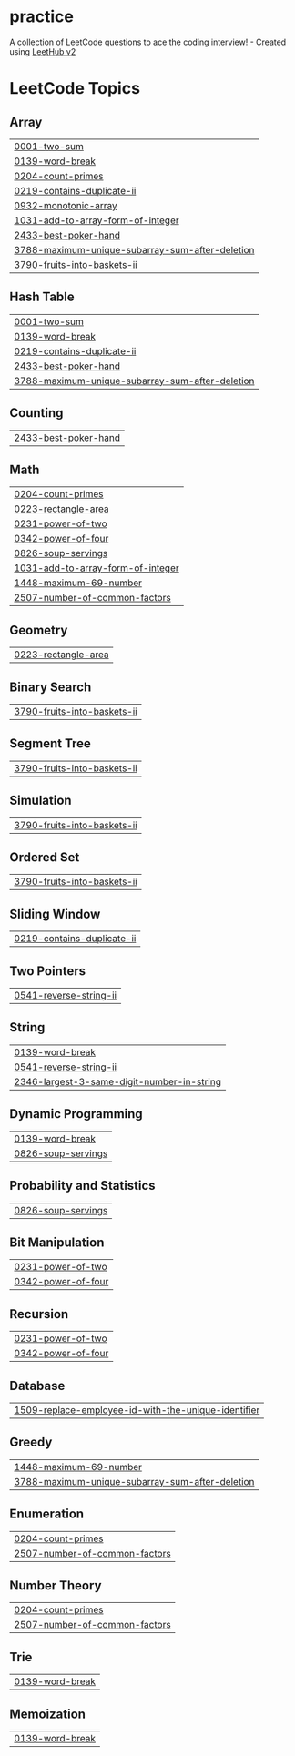 # practice
A collection of LeetCode questions to ace the coding interview! - Created using [LeetHub v2](https://github.com/arunbhardwaj/LeetHub-2.0)

<!---LeetCode Topics Start-->
# LeetCode Topics
## Array
|  |
| ------- |
| [0001-two-sum](https://github.com/Robinfl2005/practice/tree/master/0001-two-sum) |
| [0139-word-break](https://github.com/Robinfl2005/practice/tree/master/0139-word-break) |
| [0204-count-primes](https://github.com/Robinfl2005/practice/tree/master/0204-count-primes) |
| [0219-contains-duplicate-ii](https://github.com/Robinfl2005/practice/tree/master/0219-contains-duplicate-ii) |
| [0932-monotonic-array](https://github.com/Robinfl2005/practice/tree/master/0932-monotonic-array) |
| [1031-add-to-array-form-of-integer](https://github.com/Robinfl2005/practice/tree/master/1031-add-to-array-form-of-integer) |
| [2433-best-poker-hand](https://github.com/Robinfl2005/practice/tree/master/2433-best-poker-hand) |
| [3788-maximum-unique-subarray-sum-after-deletion](https://github.com/Robinfl2005/practice/tree/master/3788-maximum-unique-subarray-sum-after-deletion) |
| [3790-fruits-into-baskets-ii](https://github.com/Robinfl2005/practice/tree/master/3790-fruits-into-baskets-ii) |
## Hash Table
|  |
| ------- |
| [0001-two-sum](https://github.com/Robinfl2005/practice/tree/master/0001-two-sum) |
| [0139-word-break](https://github.com/Robinfl2005/practice/tree/master/0139-word-break) |
| [0219-contains-duplicate-ii](https://github.com/Robinfl2005/practice/tree/master/0219-contains-duplicate-ii) |
| [2433-best-poker-hand](https://github.com/Robinfl2005/practice/tree/master/2433-best-poker-hand) |
| [3788-maximum-unique-subarray-sum-after-deletion](https://github.com/Robinfl2005/practice/tree/master/3788-maximum-unique-subarray-sum-after-deletion) |
## Counting
|  |
| ------- |
| [2433-best-poker-hand](https://github.com/Robinfl2005/practice/tree/master/2433-best-poker-hand) |
## Math
|  |
| ------- |
| [0204-count-primes](https://github.com/Robinfl2005/practice/tree/master/0204-count-primes) |
| [0223-rectangle-area](https://github.com/Robinfl2005/practice/tree/master/0223-rectangle-area) |
| [0231-power-of-two](https://github.com/Robinfl2005/practice/tree/master/0231-power-of-two) |
| [0342-power-of-four](https://github.com/Robinfl2005/practice/tree/master/0342-power-of-four) |
| [0826-soup-servings](https://github.com/Robinfl2005/practice/tree/master/0826-soup-servings) |
| [1031-add-to-array-form-of-integer](https://github.com/Robinfl2005/practice/tree/master/1031-add-to-array-form-of-integer) |
| [1448-maximum-69-number](https://github.com/Robinfl2005/practice/tree/master/1448-maximum-69-number) |
| [2507-number-of-common-factors](https://github.com/Robinfl2005/practice/tree/master/2507-number-of-common-factors) |
## Geometry
|  |
| ------- |
| [0223-rectangle-area](https://github.com/Robinfl2005/practice/tree/master/0223-rectangle-area) |
## Binary Search
|  |
| ------- |
| [3790-fruits-into-baskets-ii](https://github.com/Robinfl2005/practice/tree/master/3790-fruits-into-baskets-ii) |
## Segment Tree
|  |
| ------- |
| [3790-fruits-into-baskets-ii](https://github.com/Robinfl2005/practice/tree/master/3790-fruits-into-baskets-ii) |
## Simulation
|  |
| ------- |
| [3790-fruits-into-baskets-ii](https://github.com/Robinfl2005/practice/tree/master/3790-fruits-into-baskets-ii) |
## Ordered Set
|  |
| ------- |
| [3790-fruits-into-baskets-ii](https://github.com/Robinfl2005/practice/tree/master/3790-fruits-into-baskets-ii) |
## Sliding Window
|  |
| ------- |
| [0219-contains-duplicate-ii](https://github.com/Robinfl2005/practice/tree/master/0219-contains-duplicate-ii) |
## Two Pointers
|  |
| ------- |
| [0541-reverse-string-ii](https://github.com/Robinfl2005/practice/tree/master/0541-reverse-string-ii) |
## String
|  |
| ------- |
| [0139-word-break](https://github.com/Robinfl2005/practice/tree/master/0139-word-break) |
| [0541-reverse-string-ii](https://github.com/Robinfl2005/practice/tree/master/0541-reverse-string-ii) |
| [2346-largest-3-same-digit-number-in-string](https://github.com/Robinfl2005/practice/tree/master/2346-largest-3-same-digit-number-in-string) |
## Dynamic Programming
|  |
| ------- |
| [0139-word-break](https://github.com/Robinfl2005/practice/tree/master/0139-word-break) |
| [0826-soup-servings](https://github.com/Robinfl2005/practice/tree/master/0826-soup-servings) |
## Probability and Statistics
|  |
| ------- |
| [0826-soup-servings](https://github.com/Robinfl2005/practice/tree/master/0826-soup-servings) |
## Bit Manipulation
|  |
| ------- |
| [0231-power-of-two](https://github.com/Robinfl2005/practice/tree/master/0231-power-of-two) |
| [0342-power-of-four](https://github.com/Robinfl2005/practice/tree/master/0342-power-of-four) |
## Recursion
|  |
| ------- |
| [0231-power-of-two](https://github.com/Robinfl2005/practice/tree/master/0231-power-of-two) |
| [0342-power-of-four](https://github.com/Robinfl2005/practice/tree/master/0342-power-of-four) |
## Database
|  |
| ------- |
| [1509-replace-employee-id-with-the-unique-identifier](https://github.com/Robinfl2005/practice/tree/master/1509-replace-employee-id-with-the-unique-identifier) |
## Greedy
|  |
| ------- |
| [1448-maximum-69-number](https://github.com/Robinfl2005/practice/tree/master/1448-maximum-69-number) |
| [3788-maximum-unique-subarray-sum-after-deletion](https://github.com/Robinfl2005/practice/tree/master/3788-maximum-unique-subarray-sum-after-deletion) |
## Enumeration
|  |
| ------- |
| [0204-count-primes](https://github.com/Robinfl2005/practice/tree/master/0204-count-primes) |
| [2507-number-of-common-factors](https://github.com/Robinfl2005/practice/tree/master/2507-number-of-common-factors) |
## Number Theory
|  |
| ------- |
| [0204-count-primes](https://github.com/Robinfl2005/practice/tree/master/0204-count-primes) |
| [2507-number-of-common-factors](https://github.com/Robinfl2005/practice/tree/master/2507-number-of-common-factors) |
## Trie
|  |
| ------- |
| [0139-word-break](https://github.com/Robinfl2005/practice/tree/master/0139-word-break) |
## Memoization
|  |
| ------- |
| [0139-word-break](https://github.com/Robinfl2005/practice/tree/master/0139-word-break) |
<!---LeetCode Topics End-->